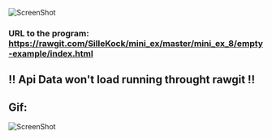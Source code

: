 ![ScreenShot](https://github.com/SilleKock/mini_ex/blob/master/mini_ex_8/Sk%C3%A6rmbillede%202018-04-08%20kl.%2019.44.54.png)

### URL to the program: https://rawgit.com/SilleKock/mini_ex/master/mini_ex_8/empty-example/index.html
## !! Api Data won't load running throught rawgit !!

## Gif:
![ScreenShot](https://media.giphy.com/media/piZ3vqImND986BGXk3/giphy.gif)
